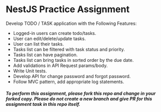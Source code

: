 # NestJS Practice Assignment

Develop TODO / TASK application with the Following Features:

- Logged-in users can create todo/tasks.
- User can edit/delete/update tasks.
- User can list their tasks.
- Tasks list can be filtered with task status and priority.
- Tasks list can have pagination.
- Tasks list can bring tasks in sorted order by the due date.
- Add validations in API Request params/body.
- Write Unit tests.
- Develop API for change password and forgot password.
- Follow MVC pattern, add appropriate log statements.

##### To perform this assignment, please fork this repo and change in your forked copy. Please do not create a new branch and give PR for this assignment task in this repo itself.

